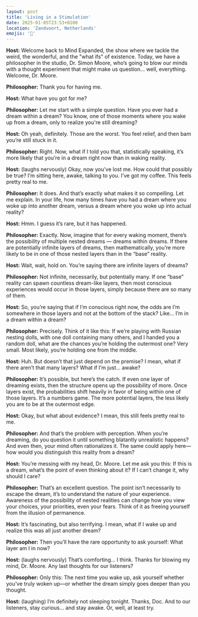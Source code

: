 ```yaml
---
layout: post
title: 'Living in a Stimulation'
date: 2025-01-05T23:53+0100
location: 'Zandvoort, Netherlands'
emojis: '📝'
---
```


<p><strong>Host:</strong> Welcome back to Mind Expanded, the show where we tackle the weird, the wonderful, and the "what ifs" of existence. Today, we have a philosopher in the studio, Dr. Simon Moore, who’s going to blow our minds with a thought experiment that might make us question... well, everything. Welcome, Dr. Moore.</p>
<p><strong>Philosopher:</strong> Thank you for having me.</p>
<p><strong>Host:</strong> What have you got for me?</p>
<p><strong>Philosopher:</strong> Let me start with a simple question. Have you ever had a dream within a dream? You know, one of those moments where you wake up from a dream, only to realize you're still dreaming?</p>
<p><strong>Host:</strong> Oh yeah, definitely. Those are the worst. You feel relief, and then bam you’re still stuck in it.</p>
<p><strong>Philosopher:</strong> Right. Now, what if I told you that, statistically speaking, it’s more likely that you’re in a dream right now than in waking reality.</p>
<p><strong>Host:</strong> (laughs nervously) Okay, now you’ve lost me. How could that possibly be true? I’m sitting here, awake, talking to you. I’ve got my coffee. This feels pretty real to me.</p>
<p><strong>Philosopher:</strong> It does. And that’s exactly what makes it so compelling. Let me explain. In your life, how many times have you had a dream where you woke up into another dream, versus a dream where you woke up into actual reality?</p>
<p><strong>Host:</strong> Hmm. I guess it’s rare, but it has happened.</p>
<p><strong>Philosopher:</strong> Exactly. Now, imagine that for every waking moment, there’s the possibility of multiple nested dreams — dreams within dreams. If there are potentially infinite layers of dreams, then mathematically, you’re more likely to be in one of those nested layers than in the “base” reality.</p>
<p><strong>Host:</strong> Wait, wait, hold on. You’re saying there are infinite layers of dreams?</p>
<p><strong>Philosopher:</strong> Not infinite, necessarily, but potentially many. If one “base” reality can spawn countless dream-like layers, then most conscious experiences would occur in those layers, simply because there are so many of them.</p>
<p><strong>Host:</strong> So, you’re saying that if I’m conscious right now, the odds are I’m somewhere in those layers and not at the bottom of the stack? Like... I’m in a dream within a dream?</p>
<p><strong>Philosopher:</strong> Precisely. Think of it like this: If we’re playing with Russian nesting dolls, with one doll containing many others, and I handed you a random doll, what are the chances you’re holding the outermost one? Very small. Most likely, you’re holding one from the middle.</p>
<p><strong>Host:</strong> Huh. But doesn’t that just depend on the premise? I mean, what if there aren’t that many layers? What if I’m just... awake?</p>
<p><strong>Philosopher:</strong> It’s possible, but here’s the catch. If even one layer of dreaming exists, then the structure opens up the possibility of more. Once layers exist, the probabilities shift heavily in favor of being within one of those layers. It’s a numbers game. The more potential layers, the less likely you are to be at the outermost edge.</p>
<p><strong>Host:</strong> Okay, but what about evidence? I mean, this still feels pretty real to me.</p>
<p><strong>Philosopher:</strong> And that’s the problem with perception. When you’re dreaming, do you question it until something blatantly unrealistic happens? And even then, your mind often rationalizes it. The same could apply here—how would you distinguish this reality from a dream?</p>
<p><strong>Host:</strong> You’re messing with my head, Dr. Moore. Let me ask you this: If this is a dream, what’s the point of even thinking about it? If I can’t change it, why should I care?</p>
<p><strong>Philosopher:</strong> That’s an excellent question. The point isn’t necessarily to escape the dream, it’s to understand the nature of your experience. Awareness of the possibility of nested realities can change how you view your choices, your priorities, even your fears. Think of it as freeing yourself from the illusion of permanence.</p>
<p><strong>Host:</strong> It’s fascinating, but also terrifying. I mean, what if I wake up and realize this was all just another dream?</p>
<p><strong>Philosopher:</strong> Then you’ll have the rare opportunity to ask yourself: What layer am I in now?</p>
<p><strong>Host:</strong> (laughs nervously) That’s comforting... I think. Thanks for blowing my mind, Dr. Moore. Any last thoughts for our listeners?</p>
<p><strong>Philosopher:</strong> Only this: The next time you wake up, ask yourself whether you’ve truly woken up—or whether the dream simply goes deeper than you thought.</p>
<p><strong>Host:</strong> (laughing) I’m definitely not sleeping tonight. Thanks, Doc. And to our listeners, stay curious... and stay awake. Or, well, at least try.</p>